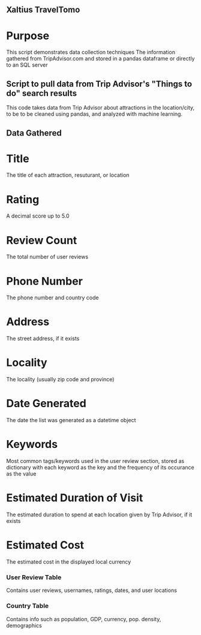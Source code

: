 ## Xaltius TravelTomo

# Purpose
This script demonstrates data collection techniques
The information gathered from TripAdvisor.com and stored
in a pandas dataframe or directly to an SQL server

## Script to pull data from Trip Advisor's "Things to do" search results
This code takes data from Trip Advisor about attractions in the location/city, to be
to be cleaned using pandas, and analyzed with machine learning. 

## Data Gathered

# Title
 The title of each attraction, resuturant, or location
# Rating
 A decimal score up to 5.0
# Review Count
 The total number of user reviews
# Phone Number
 The phone number and country code
# Address
 The street address, if it exists
# Locality
 The locality (usually zip code and province)
# Date Generated
 The date the list was generated as a datetime object
# Keywords
 Most common tags/keywords used in the user review section, stored as dictionary with
 each keyword as the key and the frequency of its occurance as the value
# Estimated Duration of Visit
 The estimated duration to spend at each location given by Trip Advisor, if it exists
# Estimated Cost
 The estimated cost in the displayed local currency
### User Review Table
 Contains user reviews, usernames, ratings, dates, and user locations
### Country Table
 Contains info such as population, GDP, currency, pop. density, demographics
